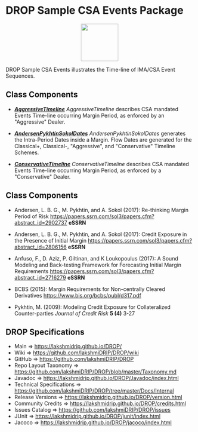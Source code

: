 # DROP Sample CSA Events Package

<p align="center"><img src="https://github.com/lakshmiDRIP/DROP/blob/master/DRIP_Logo.gif?raw=true" width="100"></p>

DROP Sample CSA Events illustrates the Time-line of IMA/CSA Event Sequences.


## Class Components

 * [***AggressiveTimeline***](https://github.com/lakshmiDRIP/DROP/tree/master/src/main/java/org/drip/sample/csaevents/AggressiveTimeline.java)
 <i>AggressiveTimeline</i> describes CSA mandated Events Time-line occurring Margin Period, as enforced by an
 "Aggressive" Dealer.

 * [***AndersenPykhtinSokolDates***](https://github.com/lakshmiDRIP/DROP/tree/master/src/main/java/org/drip/sample/csaevents/AndersenPykhtinSokolDates.java)
 <i>AndersenPykhtinSokolDates</i> generates the Intra-Period Dates inside a Margin. Flow Dates are generated
 for the Classical+, Classical-, "Aggressive", and "Conservative" Timeline Schemes.

 * [***ConservativeTimeline***](https://github.com/lakshmiDRIP/DROP/tree/master/src/main/java/org/drip/sample/csaevents/ConservativeTimeline.java)
 <i>ConservativeTimeline</i> describes CSA mandated Events Time-line occurring Margin Period, as enforced by
 a "Conservative" Dealer.


## Class Components

 * Andersen, L. B. G., M. Pykhtin, and A. Sokol (2017): Re-thinking Margin Period of Risk
 https://papers.ssrn.com/sol3/papers.cfm?abstract_id=2902737 <b>eSSRN</b>

 * Andersen, L. B. G., M. Pykhtin, and A. Sokol (2017): Credit Exposure in the Presence of Initial Margin
 https://papers.ssrn.com/sol3/papers.cfm?abstract_id=2806156 <b>eSSRN</b>

 * Anfuso, F., D. Aziz, P. Giltinan, and K Loukopoulus (2017): A Sound Modeling and Back-testing Framework
 for Forecasting Initial Margin Requirements https://papers.ssrn.com/sol3/papers.cfm?abstract_id=2716279
 <b>eSSRN</b>

 * BCBS (2015): Margin Requirements for Non-centrally Cleared Derivatives
 https://www.bis.org/bcbs/publ/d317.pdf

 * Pykhtin, M. (2009): Modeling Credit Exposure for Collateralized Counter-parties <i>Journal of Credit
 Risk</i> <b>5 (4)</b> 3-27
 

## DROP Specifications

 * Main                     => https://lakshmidrip.github.io/DROP/
 * Wiki                     => https://github.com/lakshmiDRIP/DROP/wiki
 * GitHub                   => https://github.com/lakshmiDRIP/DROP
 * Repo Layout Taxonomy     => https://github.com/lakshmiDRIP/DROP/blob/master/Taxonomy.md
 * Javadoc                  => https://lakshmidrip.github.io/DROP/Javadoc/index.html
 * Technical Specifications => https://github.com/lakshmiDRIP/DROP/tree/master/Docs/Internal
 * Release Versions         => https://lakshmidrip.github.io/DROP/version.html
 * Community Credits        => https://lakshmidrip.github.io/DROP/credits.html
 * Issues Catalog           => https://github.com/lakshmiDRIP/DROP/issues
 * JUnit                    => https://lakshmidrip.github.io/DROP/junit/index.html
 * Jacoco                   => https://lakshmidrip.github.io/DROP/jacoco/index.html
